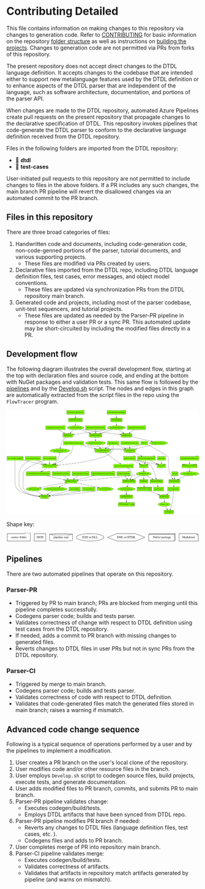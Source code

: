﻿# Contributing Detailed

This file contains information on making changes to this repository via changes to generation code.
Refer to [CONTRIBUTING](CONTRIBUTING.md) for basic  information on the repository [folder structure](CONTRIBUTING.md#folder-structure) as well as instructions on [building the projects](CONTRIBUTING.md#building-the-projects).
Changes to generation code are not permitted via PRs from forks of this repository.

The present repository does not accept direct changes to the DTDL language definition.
It accepts changes to the codebase that are intended either to support new metalanguage features used by the DTDL definition or to enhance aspects of the DTDL parser that are independent of the language, such as software architecture, documentation, and portions of the parser API.

When changes are made to the DTDL repository, automated Azure Pipelines create pull requests on the present repository that propagate changes to the declarative specification of DTDL.
This repository invokes pipelines that code-generate the DTDL parser to conform to the declarative language definition received from the DTDL repository.

Files in the following folders are imported from the DTDL repository:

* :file_folder: **dtdl**
* :file_folder: **test-cases**

User-initiated pull requests to this repository are not permitted to include changes to files in the above folders.
If a PR includes any such changes, the main branch PR pipeline will revert the disallowed changes via an automated commit to the PR branch.

## Files in this repository

There are three broad categories of files:

1. Handwritten code and documents, including code-generation code, non-code-genned portions of the parser, tutorial documents, and various supporting projects.
    * These files are modified via PRs created by users.
2. Declarative files imported from the DTDL repo, including DTDL language definition files, test cases, error messages, and object model conventions.
    * These files are updated via synchronization PRs from the DTDL repository main branch.
3. Generated code and projects, including most of the parser codebase, unit-test sequencers, and tutorial projects.
    * These files are updated as needed by the Parser-PR pipeline in response to either a user PR or a sync PR.
    This automated update may be short-circuited by including the modified files directly in a PR.

## Development flow

The following diagram illustrates the overall development flow, starting at the top with declaration files and source code, and ending at the bottom with NuGet packages and validation tests.
This same flow is followed by the [pipelines](#pipelines) and by the [Develop.sh](CONTRIBUTING.md#building-the-projects) script.
The nodes and edges in this graph are automatically extracted from the script files in the repo using the `FlowTracer` program.

![Develop Flow Diagram](images/generated/DevelopFlowDiagram.svg "Flow diagram of Develop process")

Shape key:

![Flow Diagram Shape Key](images/generated/FlowDiagramShapeKey.svg "Node shapes in flow diagram")

## Pipelines

There are two automated pipelines that operate on this repository.

### Parser-PR

* Triggered by PR to main branch; PRs are blocked from merging until this pipeline completes successfully.
* Codegens parser code; builds and tests parser.
* Validates correctness of change with respect to DTDL definition using test cases from the DTDL repository.
* If needed, adds a commit to PR branch with missing changes to generated files.
* Reverts changes to DTDL files in user PRs but not in sync PRs from the DTDL repository.

### Parser-CI

* Triggered by merge to main branch.
* Codegens parser code; builds and tests parser.
* Validates correctness of code with respect to DTDL definition.
* Validates that code-generated files match the generated files stored in main branch; raises a warning if mismatch.

## Advanced code change sequence

Following is a typical sequence of operations performed by a user and by the pipelines to implement a modification.

1. User creates a PR branch on the user's local clone of the repository.
2. User modifies code and/or other resource files in the branch.
3. User employs `Develop.sh` script to codegen source files, build projects, execute tests, and generate documentation.
4. User adds modified files to PR branch, commits, and submits PR to main branch.
5. Parser-PR pipeline validates change:
    * Executes codegen/build/tests.
    * Employs DTDL artifacts that have been synced from DTDL repo.
6. Parser-PR pipeline modifies PR branch if needed:
    * Reverts any changes to DTDL files (language definition files, test cases, etc. ).
    * Codegens files and adds to PR branch.
7. User completes merge of PR into repository main branch.
8. Parser-CI pipeline validates merge:
    * Executes codegen/build/tests.
    * Validates correctness of artifacts.
    * Validates that artifacts in repository match artifacts generated by pipeline (and warns on mismatch).
